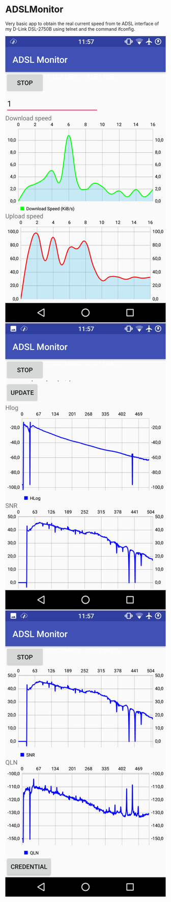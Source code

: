# ADSLMonitor

Very basic app to obtain the real current speed from te ADSL interface of my D-Link DSL-2750B using telnet and the command ifconfig.

![Alt text](screens/1.png?raw=true "")
![Alt text](screens/2.png?raw=true "")
![Alt text](screens/3.png?raw=true "")
